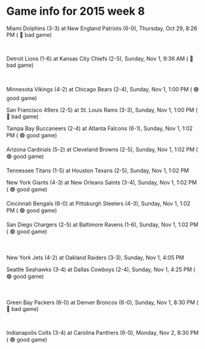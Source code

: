 # Game info for 2015 week 8

Miami Dolphins (3-3) at New England Patriots (6-0), Thursday, Oct 29, 8:26 PM (	:red_circle: bad game)


<br/>

Detroit Lions (1-6) at Kansas City Chiefs (2-5), Sunday, Nov 1, 9:36 AM (	:red_circle: bad game)


<br/>

Minnesota Vikings (4-2) at Chicago Bears (2-4), Sunday, Nov 1, 1:00 PM (	:green_circle: good game)

San Francisco 49ers (2-5) at St. Louis Rams (3-3), Sunday, Nov 1, 1:00 PM (	:red_circle: bad game)

Tampa Bay Buccaneers (2-4) at Atlanta Falcons (6-1), Sunday, Nov 1, 1:02 PM (	:green_circle: good game)

Arizona Cardinals (5-2) at Cleveland Browns (2-5), Sunday, Nov 1, 1:02 PM (	:green_circle: good game)

Tennessee Titans (1-5) at Houston Texans (2-5), Sunday, Nov 1, 1:02 PM

New York Giants (4-3) at New Orleans Saints (3-4), Sunday, Nov 1, 1:02 PM (	:green_circle: good game)

Cincinnati Bengals (6-0) at Pittsburgh Steelers (4-3), Sunday, Nov 1, 1:02 PM (	:green_circle: good game)

San Diego Chargers (2-5) at Baltimore Ravens (1-6), Sunday, Nov 1, 1:02 PM (	:green_circle: good game)


<br/>

New York Jets (4-2) at Oakland Raiders (3-3), Sunday, Nov 1, 4:05 PM

Seattle Seahawks (3-4) at Dallas Cowboys (2-4), Sunday, Nov 1, 4:25 PM (	:green_circle: good game)


<br/>

Green Bay Packers (6-0) at Denver Broncos (6-0), Sunday, Nov 1, 8:30 PM (	:red_circle: bad game)


<br/>

Indianapolis Colts (3-4) at Carolina Panthers (6-0), Monday, Nov 2, 8:30 PM (	:green_circle: good game)

